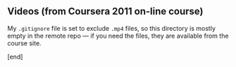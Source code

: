 ## Videos (from Coursera 2011 on-line course)

My `.gitignore` file is set to exclude `.mp4` files, so this directory is mostly empty in the remote repo — if you need the files, they are available from the course site.

[end]
